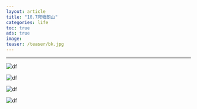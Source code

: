 ```yaml
---
layout: article
title: "10.7爬塘朗山"
categories: life
toc: true
ads: true
image:
teaser: /teaser/bk.jpg
---
```


---



![df](https://github.com/storage201602/storage201602/blob/master/myhome2016/_posts/life/2016-10-07-20161007134111life.md/IMG_20161007_114457.jpg?raw=true)

![df](https://github.com/storage201602/storage201602/blob/master/myhome2016/_posts/life/2016-10-07-20161007134111life.md/IMG_20161007_114359.jpg?raw=true)

![df](https://github.com/storage201602/storage201602/blob/master/myhome2016/_posts/life/2016-10-07-20161007134111life.md/IMG_20161007_114313.jpg?raw=true)

![df](https://github.com/storage201602/storage201602/blob/master/myhome2016/_posts/life/2016-10-07-20161007134111life.md/IMG_20161007_103832.jpg?raw=true)

